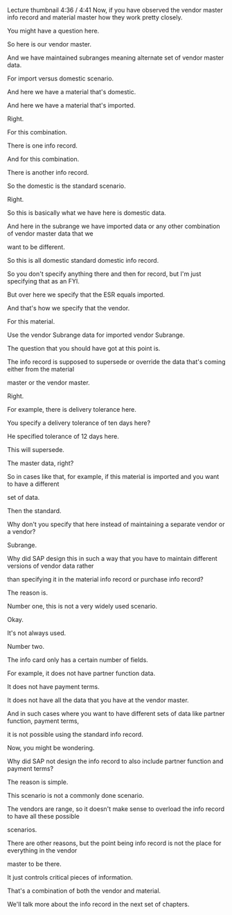  

Lecture thumbnail
4:36 / 4:41
Now, if you have observed the vendor master info record and material master how they work pretty closely.

You might have a question here.

So here is our vendor master.

And we have maintained subranges meaning alternate set of vendor master data.

For import versus domestic scenario.

And here we have a material that's domestic.

And here we have a material that's imported.

Right.

For this combination.

There is one info record.

And for this combination.

There is another info record.

So the domestic is the standard scenario.

Right.

So this is basically what we have here is domestic data.

And here in the subrange we have imported data or any other combination of vendor master data that we

want to be different.

So this is all domestic standard domestic info record.

So you don't specify anything there and then for record, but I'm just specifying that as an FYI.

But over here we specify that the ESR equals imported.

And that's how we specify that the vendor.

For this material.

Use the vendor Subrange data for imported vendor Subrange.

The question that you should have got at this point is.

The info record is supposed to supersede or override the data that's coming either from the material

master or the vendor master.

Right.

For example, there is delivery tolerance here.

You specify a delivery tolerance of ten days here?

He specified tolerance of 12 days here.

This will supersede.

The master data, right?

So in cases like that, for example, if this material is imported and you want to have a different

set of data.

Then the standard.

Why don't you specify that here instead of maintaining a separate vendor or a vendor?

Subrange.

Why did SAP design this in such a way that you have to maintain different versions of vendor data rather

than specifying it in the material info record or purchase info record?

The reason is.

Number one, this is not a very widely used scenario.

Okay.

It's not always used.

Number two.

The info card only has a certain number of fields.

For example, it does not have partner function data.

It does not have payment terms.

It does not have all the data that you have at the vendor master.

And in such cases where you want to have different sets of data like partner function, payment terms,

it is not possible using the standard info record.

Now, you might be wondering.

Why did SAP not design the info record to also include partner function and payment terms?

The reason is simple.

This scenario is not a commonly done scenario.

The vendors are range, so it doesn't make sense to overload the info record to have all these possible

scenarios.

There are other reasons, but the point being info record is not the place for everything in the vendor

master to be there.

It just controls critical pieces of information.

That's a combination of both the vendor and material.

We'll talk more about the info record in the next set of chapters.